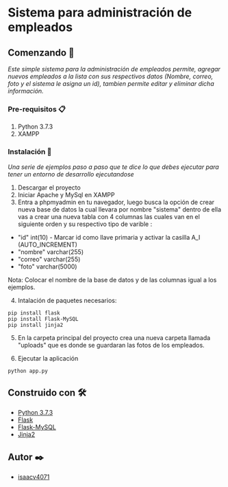 ﻿# Sistema para administración de empleados

## Comenzando 🚀

_Este simple sistema para la administración de empleados permite, agregar nuevos empleados a la lista con sus respectivos datos (Nombre, correo, foto y el sistema le asigna un id), tambien permite editar y eliminar dicha información._

### Pre-requisitos 📋

1. Python 3.7.3
2. XAMPP


### Instalación 🔧

_Una serie de ejemplos paso a paso que te dice lo que debes ejecutar para tener un entorno de desarrollo ejecutandose_

1. Descargar el proyecto
2. Iniciar Apache y MySql en XAMPP
3. Entra a phpmyadmin en tu navegador, luego busca la opción de crear nueva base de datos la cual llevara por nombre "sistema" dentro de ella vas a crear una nueva tabla con 4 columnas las cuales van en el siguiente orden y su respectivo tipo de varible :
* "id" int(10) - Marcar id como llave primaria y activar la casilla A_I (AUTO_INCREMENT)
* "nombre" varchar(255)
* "correo" varchar(255)
* "foto" varchar(5000)

Nota: Colocar el nombre de la base de datos y de las columnas igual a los ejemplos.

4. Intalación de paquetes necesarios:

```
pip install flask
pip install Flask-MySQL
pip install jinja2
```
5. En la carpeta principal del proyecto crea una nueva carpeta llamada "uploads" que es donde se guardaran las fotos de los empleados.

6. Ejecutar la aplicación

```
python app.py
```

## Construido con 🛠️

* [Python 3.7.3](https://www.python.org/downloads/release/python-370/)
* [Flask](https://flask.palletsprojects.com/en/2.0.x/)
* [Flask-MySQL](https://flask-mysql.readthedocs.io/en/stable/)
* [Jinja2](https://jinja.palletsprojects.com/en/2.11.x/)

## Autor ✒️

* [isaacv4071](https://github.com/isaacv4071)
